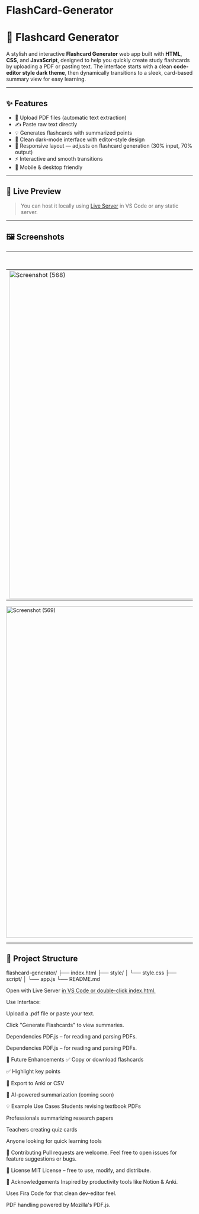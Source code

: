 # FlashCard-Generator
# 🧠 Flashcard Generator

A stylish and interactive **Flashcard Generator** web app built with **HTML**, **CSS**, and **JavaScript**, designed to help you quickly create study flashcards by uploading a PDF or pasting text. The interface starts with a clean **code-editor style dark theme**, then dynamically transitions to a sleek, card-based summary view for easy learning.

---

## ✨ Features

- 📁 Upload PDF files (automatic text extraction)
- ✍️ Paste raw text directly
- 💡 Generates flashcards with summarized points
- 🎯 Clean dark-mode interface with editor-style design
- 🧩 Responsive layout — adjusts on flashcard generation (30% input, 70% output)
- ⚡ Interactive and smooth transitions
- 📱 Mobile & desktop friendly

---

## 🚀 Live Preview

> You can host it locally using [Live Server](https://marketplace.visualstudio.com/items?itemName=ritwickdey.LiveServer) in VS Code or any static server.

---

## 🖼️ Screenshots

| Initial Editor Mode | Flashcards View |
|---------------------|-----------------|
| <img width="1694" height="885" alt="Screenshot (568)" src="https://github.com/user-attachments/assets/ebda978c-f0cd-4a57-a2f3-1aec587b9b69" />
 <img width="1890" height="894" alt="Screenshot (569)" src="https://github.com/user-attachments/assets/2a33114c-28e5-4e69-ac7d-1d798e012625" />


---

## 📂 Project Structure

flashcard-generator/
├── index.html
├── style/
│ └── style.css
├── script/
│ └── app.js
└── README.md

Open with Live Server [in VS Code or double-click index.html.](http://127.0.0.1:5500/index.html)

Use Interface:

Upload a .pdf file or paste your text.

Click "Generate Flashcards" to view summaries.

 Dependencies
PDF.js – for reading and parsing PDFs.

 Dependencies
PDF.js – for reading and parsing PDFs.

📌 Future Enhancements
✅ Copy or download flashcards

✅ Highlight key points

🔲 Export to Anki or CSV

🔲 AI-powered summarization (coming soon)

💡 Example Use Cases
Students revising textbook PDFs

Professionals summarizing research papers

Teachers creating quiz cards

Anyone looking for quick learning tools

🤝 Contributing
Pull requests are welcome. Feel free to open issues for feature suggestions or bugs.

📄 License
MIT License – free to use, modify, and distribute.

🙌 Acknowledgements
Inspired by productivity tools like Notion & Anki.

Uses Fira Code for that clean dev-editor feel.

PDF handling powered by Mozilla's PDF.js.


